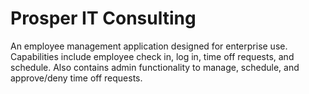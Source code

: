 # Prosper IT Consulting
An employee management application designed for enterprise use. Capabilities include employee check in, log in, time off requests, and schedule. Also contains admin functionality to manage, schedule, and approve/deny time off requests.
